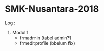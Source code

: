 # SMK-Nusantara-2018
<p>Log :</p>
<ol>
	<li>Modul 1
		<ul>
			<li>frmadmin (tabel admin?)</li>
			<li>frmeditprofile (bbelum fix)</li>
		</ul> 
	</li>
</ol>
